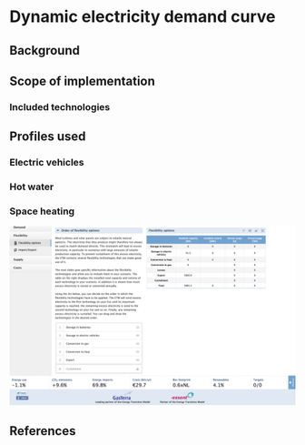 # Dynamic electricity demand curve

## Background

## Scope of implementation

### Included technologies


## Profiles used

### Electric vehicles

### Hot water

### Space heating

![Figure 1: Flexibility options selector](../images/20160809-screenshot-flex-options.png)

## References